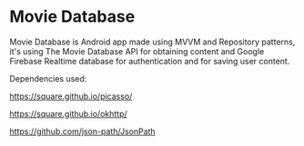 # Movie Database

Movie Database is Android app made using MVVM and Repository patterns, it's using The Movie Database API for obtaining content and Google Firebase Realtime database for authentication
and for saving user content.

Dependencies used:

https://square.github.io/picasso/

https://square.github.io/okhttp/

https://github.com/json-path/JsonPath


